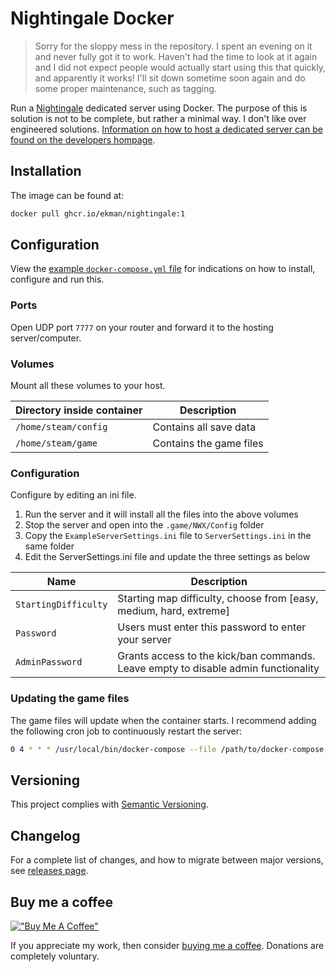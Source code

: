 # Nightingale Docker

> Sorry for the sloppy mess in the repository. I spent an evening on it and never fully got it to work. Haven't had the time to look at it again and I did not expect people would actually start using this that quickly, and apparently it works! I'll sit down sometime soon again and do some proper maintenance, such as tagging.

Run a [Nightingale](https://store.steampowered.com/app/1928980/Nightingale/) dedicated server using Docker. The purpose of this is solution is not to be complete, but rather a minimal way. I don't like over engineered solutions. [Information on how to host a dedicated server can be found on the developers hompage](https://playnightingale.com/dedicated-servers).

## Installation

The image can be found at:

```sh
docker pull ghcr.io/ekman/nightingale:1
```

## Configuration

View the [example `docker-compose.yml` file](docker-compose.yml) for indications on how to install, configure and run this.

### Ports

Open UDP port `7777` on your router and forward it to the hosting server/computer.

### Volumes

Mount all these volumes to your host.

| Directory inside container | Description |
| --- | --- |
| `/home/steam/config` | Contains all save data |
| `/home/steam/game` | Contains the game files |

### Configuration

Configure by editing an ini file.
1. Run the server and it will install all the files into the above volumes
1. Stop the server and open into the `.game/NWX/Config` folder
1. Copy the `ExampleServerSettings.ini` file to `ServerSettings.ini` in the same folder
1. Edit the ServerSettings.ini file and update the three settings as below

| Name | Description |
| --- | --- |
| `StartingDifficulty` | Starting map difficulty, choose from [easy, medium, hard, extreme] |
| `Password` | Users must enter this password to enter your server |
| `AdminPassword` | Grants access to the kick/ban commands. Leave empty to disable admin functionality |


### Updating the game files

The game files will update when the container starts. I recommend adding the following cron job to
continuously restart the server:

```sh
0 4 * * * /usr/local/bin/docker-compose --file /path/to/docker-compose.yml restart nightingale >/dev/null 2>&1
```

## Versioning

This project complies with [Semantic Versioning](https://semver.org/).

## Changelog

For a complete list of changes, and how to migrate between major versions, see [releases page](https://github.com/Ekman/Nightingale-Docker/releases).

## Buy me a coffee

[!["Buy Me A Coffee"](https://www.buymeacoffee.com/assets/img/custom_images/orange_img.png)](https://buymeacoffee.com/nekman)

If you appreciate my work, then consider [buying me a coffee](https://buymeacoffee.com/nekman). Donations are completely voluntary.

